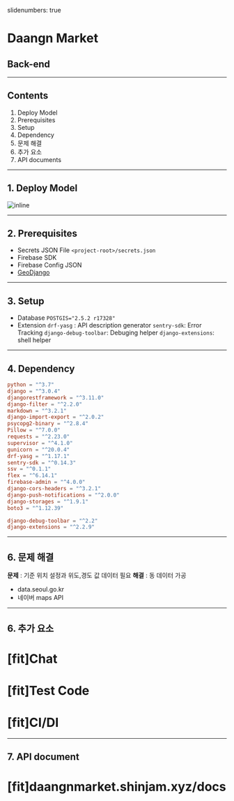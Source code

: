 slidenumbers: true
# Daangn Market
## Back-end

---

## Contents
1. Deploy Model
2. Prerequisites
3. Setup
4. Dependency
5. 문제 해결
6. 추가 요소
7. API documents

---

## 1. Deploy Model

![inline](https://daangn-market.s3.ap-northeast-2.amazonaws.com/daangn_deploy.png)

---

## 2. Prerequisites
* Secrets JSON File
`<project-root>/secrets.json`
* Firebase SDK
* Firebase Config JSON
* [GeoDjango](https://docs.djangoproject.com/en/3.0/ref/contrib/gis/install/#homebrew)  

---

## 3. Setup
* Database
`POSTGIS="2.5.2 r17328"`
* Extension
 `drf-yasg` : API description generator
 `sentry-sdk`: Error Tracking
 `django-debug-toolbar`: Debuging helper
 `django-extensions`: shell helper

---

## 4. Dependency
```toml
python = "^3.7"
django = "^3.0.4"
djangorestframework = "^3.11.0"
django-filter = "^2.2.0"
markdown = "^3.2.1"
django-import-export = "^2.0.2"
psycopg2-binary = "^2.8.4"
Pillow = "^7.0.0"
requests = "^2.23.0"
supervisor = "^4.1.0"
gunicorn = "^20.0.4"
drf-yasg = "^1.17.1"
sentry-sdk = "^0.14.3"
ssv = "^0.1.1"
flex = "^6.14.1"
firebase-admin = "^4.0.0"
django-cors-headers = "^3.2.1"
django-push-notifications = "^2.0.0"
django-storages = "^1.9.1"
boto3 = "^1.12.39"

django-debug-toolbar = "^2.2"
django-extensions = "^2.2.9"
```

---

## 6. 문제 해결
**문제** : 기준 위치 설정과 위도,경도 값 데이터 필요
**해결** : 동 데이터 가공

* data.seoul.go.kr
* 네이버 maps API

---

## 6. 추가 요소
# [fit]Chat
# [fit]Test Code
# [fit]CI/DI

---

## 7. API document

# [fit]daangnmarket.shinjam.xyz/docs


